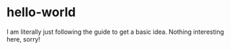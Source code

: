 # hello-world

I am literally just following the guide to get a basic idea. Nothing interesting here, sorry!
